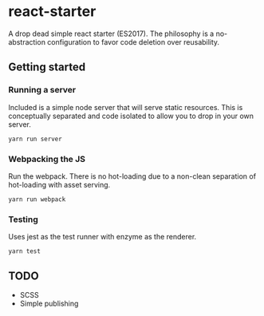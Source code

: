 # react-starter

A drop dead simple react starter (ES2017). The philosophy is a no-abstraction configuration to favor code deletion over reusability.

## Getting started
### Running a server
Included is a simple node server that will serve static resources. This is conceptually separated and code isolated to allow you to drop in your own server.
```
yarn run server
```

### Webpacking the JS
Run the webpack. There is no hot-loading due to a non-clean separation of hot-loading with asset serving.
```
yarn run webpack
```

### Testing
Uses jest as the test runner with enzyme as the renderer.
```
yarn test
```

## TODO
 - SCSS
 - Simple publishing
